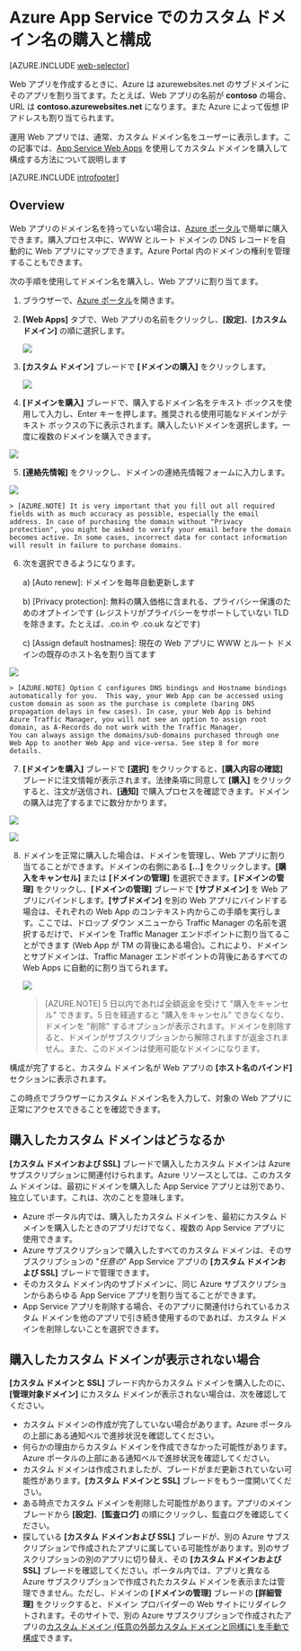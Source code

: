 <properties
	pageTitle="Azure App Service Web Apps でのカスタム ドメイン名の購入方法"
	description="Azure App Service の Web アプリでカスタム ドメイン名を購入する方法について説明します。"
	services="app-service\web"
	documentationCenter=""
	authors="rmcmurray"
	manager="wpickett"
	editor=""/>

<tags
	ms.service="app-service-web"
	ms.workload="web"
	ms.tgt_pltfrm="na"
	ms.devlang="na"
	ms.topic="article"
	ms.date="08/11/2016"
	ms.author="robmcm"/>

# Azure App Service でのカスタム ドメイン名の購入と構成

[AZURE.INCLUDE [web-selector](../../includes/websites-custom-domain-selector.md)]

Web アプリを作成するときに、Azure は azurewebsites.net のサブドメインにそのアプリを割り当てます。たとえば、Web アプリの名前が **contoso** の場合、URL は **contoso.azurewebsites.net** になります。また Azure によって仮想 IP アドレスも割り当てられます。

運用 Web アプリでは、通常、カスタム ドメイン名をユーザーに表示します。この記事では、[App Service Web Apps](http://go.microsoft.com/fwlink/?LinkId=529714) を使用してカスタム ドメインを購入して構成する方法について説明します

[AZURE.INCLUDE [introfooter](../../includes/custom-dns-web-site-intro-notes.md)]


## Overview

Web アプリのドメイン名を持っていない場合は、[Azure ポータル](https://portal.azure.com/)で簡単に購入できます。購入プロセス中に、WWW とルート ドメインの DNS レコードを自動的に Web アプリにマップできます。Azure Portal 内のドメインの権利を管理することもできます。


次の手順を使用してドメイン名を購入し、Web アプリに割り当てます。

1. ブラウザーで、[Azure ポータル](https://portal.azure.com/)を開きます。

2. **[Web Apps]** タブで、Web アプリの名前をクリックし、**[設定]**、**[カスタム ドメイン]** の順に選択します。

	![](./media/custom-dns-web-site-buydomains-web-app/dncmntask-cname-6.png)

3. **[カスタム ドメイン]** ブレードで **[ドメインの購入]** をクリックします。

	![](./media/custom-dns-web-site-buydomains-web-app/dncmntask-cname-buydomains-1.png)

4. **[ドメインを購入]** ブレードで、購入するドメイン名をテキスト ボックスを使用して入力し、Enter キーを押します。推奨される使用可能なドメインがテキスト ボックスの下に表示されます。購入したいドメインを選択します。一度に複数のドメインを購入できます。

  ![](./media/custom-dns-web-site-buydomains-web-app/dncmntask-cname-buydomains-2.png)

5. **[連絡先情報]** をクリックし、ドメインの連絡先情報フォームに入力します。

  ![](./media/custom-dns-web-site-buydomains-web-app/dncmntask-cname-buydomains-3.png)

    > [AZURE.NOTE] It is very important that you fill out all required fields with as much accuracy as possible, especially the email address. In case of purchasing the domain without "Privacy protection", you might be asked to verify your email before the domain becomes active. In some cases, incorrect data for contact information will result in failure to purchase domains. 

6. 次を選択できるようになります。

	a) [Auto renew]: ドメインを毎年自動更新します
	
	b) [Privacy protection]: 無料の購入価格に含まれる、プライバシー保護のためのオプトインです (レジストリがプライバシーをサポートしていない TLD を除きます。たとえば、.co.in や .co.uk などです)
	
	c) [Assign default hostnames]: 現在の Web アプリに WWW とルート ドメインの既存のホスト名を割り当てます

  ![](./media/custom-dns-web-site-buydomains-web-app/dncmntask-cname-buydomains-2.5.png)
  
    > [AZURE.NOTE] Option C configures DNS bindings and Hostname bindings automatically for you.  This way, your Web App can be accessed using custom domain as soon as the purchase is complete (baring DNS propagation delays in few cases). In case, your Web App is behind Azure Traffic Manager, you will not see an option to assign root domain, as A-Records do not work with the Traffic Manager. 
    You can always assign the domains/sub-domains purchased through one Web App to another Web App and vice-versa. See step 8 for more details. 
	
7. **[ドメインを購入]** ブレードで **[選択]** をクリックすると、**[購入内容の確認]** ブレードに注文情報が表示されます。法律条項に同意して **[購入]** をクリックすると、注文が送信され、**[通知]** で購入プロセスを確認できます。ドメインの購入は完了するまでに数分かかります。

  ![](./media/custom-dns-web-site-buydomains-web-app/dncmntask-cname-buydomains-4.png)

  ![](./media/custom-dns-web-site-buydomains-web-app/dncmntask-cname-buydomains-5.png)

8. ドメインを正常に購入した場合は、ドメインを管理し、Web アプリに割り当てることができます。ドメインの右側にある **[...]** をクリックします。**[購入をキャンセル]** または **[ドメインの管理]** を選択できます。**[ドメインの管理]** をクリックし、**[ドメインの管理]** ブレードで **[サブドメイン]** を Web アプリにバインドします。**[サブドメイン]** を別の Web アプリにバインドする場合は、それぞれの Web App のコンテキスト内からこの手順を実行します。ここでは、ドロップ ダウン メニューから Traffic Manager の名前を選択するだけで、ドメインを Traffic Manager エンドポイントに割り当てることができます (Web App が TM の背後にある場合)。これにより、ドメインとサブドメインは、Traffic Manager エンドポイントの背後にあるすべての Web Apps に自動的に割り当てられます。

	![](./media/custom-dns-web-site-buydomains-web-app/dncmntask-cname-buydomains-6.png)

    > [AZURE.NOTE] 5 日以内であれば全額返金を受けて "購入をキャンセル" できます。5 日を経過すると "購入をキャンセル" できなくなり、ドメインを "削除" するオプションが表示されます。ドメインを削除すると、ドメインがサブスクリプションから解除されますが返金されません。また、このドメインは使用可能なドメインになります。

構成が完了すると、カスタム ドメイン名が Web アプリの **[ホスト名のバインド]** セクションに表示されます。

この時点でブラウザーにカスタム ドメイン名を入力して、対象の Web アプリに正常にアクセスできることを確認できます。
 
## 購入したカスタム ドメインはどうなるか

**[カスタム ドメインおよび SSL]** ブレードで購入したカスタム ドメインは Azure サブスクリプションに関連付けられます。Azure リソースとしては、このカスタム ドメインは、最初にドメインを購入した App Service アプリとは別であり、独立しています。これは、次のことを意味します。

- Azure ポータル内では、購入したカスタム ドメインを、最初にカスタム ドメインを購入したときのアプリだけでなく、複数の App Service アプリに使用できます。
- Azure サブスクリプションで購入したすべてのカスタム ドメインは、そのサブスクリプションの "*任意の*" App Service アプリの **[カスタム ドメインおよび SSL]** ブレードで管理できます。
- そのカスタム ドメイン内のサブドメインに、同じ Azure サブスクリプションからあらゆる App Service アプリを割り当てることができます。
- App Service アプリを削除する場合、そのアプリに関連付けられているカスタム ドメインを他のアプリで引き続き使用するのであれば、カスタム ドメインを削除しないことを選択できます。

## 購入したカスタム ドメインが表示されない場合

**[カスタム ドメインと SSL]** ブレード内からカスタム ドメインを購入したのに、**[管理対象ドメイン]** にカスタム ドメインが表示されない場合は、次を確認してください。

- カスタム ドメインの作成が完了していない場合があります。Azure ポータルの上部にある通知ベルで進捗状況を確認してください。
- 何らかの理由からカスタム ドメインを作成できなかった可能性があります。Azure ポータルの上部にある通知ベルで進捗状況を確認してください。
- カスタム ドメインは作成されましたが、ブレードがまだ更新されていない可能性があります。**[カスタム ドメインと SSL]** ブレードをもう一度開いてください。
- ある時点でカスタム ドメインを削除した可能性があります。アプリのメイン ブレードから **[設定]**、**[監査ログ]** の順にクリックし、監査ログを確認してください。
- 探している **[カスタム ドメインおよび SSL]** ブレードが、別の Azure サブスクリプションで作成されたアプリに属している可能性があります。別のサブスクリプションの別のアプリに切り替え、その **[カスタム ドメインおよび SSL]** ブレードを確認してください。ポータル内では、アプリと異なる Azure サブスクリプションで作成されたカスタム ドメインを表示または管理できません。ただし、ドメインの **[ドメインの管理]** ブレードの **[詳細管理]** をクリックすると、ドメイン プロバイダーの Web サイトにリダイレクトされます。そのサイトで、別の Azure サブスクリプションで作成されたアプリの[カスタム ドメイン (任意の外部カスタム ドメインと同様に) を手動で構成](web-sites-custom-domain-name.md)できます。

<!---HONumber=AcomDC_0921_2016-->